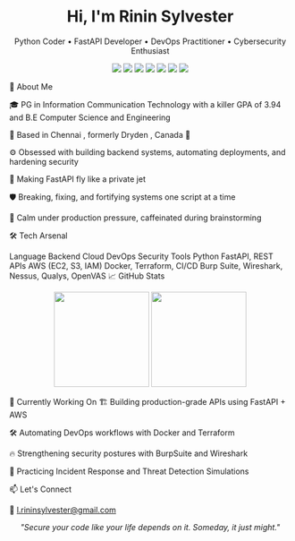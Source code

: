 <h1 align="center">Hi, I'm Rinin Sylvester </h1> <p align="center"> Python Coder • FastAPI Developer • DevOps Practitioner • Cybersecurity Enthusiast </p>
<p align="center"> <img src="https://img.shields.io/badge/Code-Python-informational?style=flat&logo=python&logoColor=white&color=blue"/> <img src="https://img.shields.io/badge/Framework-FastAPI-brightgreen?style=flat&logo=fastapi&logoColor=white"/> <img src="https://img.shields.io/badge/Cloud-AWS-orange?style=flat&logo=amazonaws&logoColor=white"/> <img src="https://img.shields.io/badge/DevOps-Docker-blue?style=flat&logo=docker&logoColor=white"/> <img src="https://img.shields.io/badge/DevOps-Terraform-623CE4?style=flat&logo=terraform&logoColor=white"/> <img src="https://img.shields.io/badge/Security-Wireshark-4169E1?style=flat&logo=wireshark&logoColor=white"/> <img src="https://img.shields.io/badge/Security-Nessus-00C7B7?style=flat&logo=tenable&logoColor=white"/> </p>


🧠 About Me

🎓 PG in Information Communication Technology with a killer GPA of 3.94 and B.E Computer Science and Engineering

📍 Based in Chennai  , formerly Dryden , Canada 🍁 

⚙️ Obsessed with building backend systems, automating deployments, and hardening security

🚀 Making FastAPI fly like a private jet

🛡️ Breaking, fixing, and fortifying systems one script at a time

🧊 Calm under production pressure, caffeinated during brainstorming


🛠️ Tech Arsenal

Language	Backend	Cloud	DevOps	Security Tools
Python	FastAPI, REST APIs	AWS (EC2, S3, IAM)	Docker, Terraform, CI/CD	Burp Suite, Wireshark, Nessus, Qualys, OpenVAS
📈 GitHub Stats
<p align="center"> <img src="https://github-readme-stats.vercel.app/api?username=rininsylvester&show_icons=true&theme=radical" height="170"/> <img src="https://github-readme-stats.vercel.app/api/top-langs/?username=rininsylvester&layout=compact&theme=radical" height="170"/> </p>
🎯 Currently Working On
🏗️ Building production-grade APIs using FastAPI + AWS

🛠️ Automating DevOps workflows with Docker and Terraform

🔥 Strengthening security postures with BurpSuite and Wireshark

🚨 Practicing Incident Response and Threat Detection Simulations

📫 Let's Connect

📧 l.rininsylvester@gmail.com

<p align="center"><i>"Secure your code like your life depends on it. Someday, it just might."</i></p>

